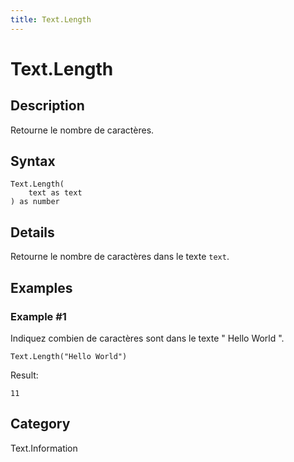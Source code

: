 ```yaml
---
title: Text.Length
---
```


# Text.Length


## Description

Retourne le nombre de caractères.


## Syntax

```powerquery
Text.Length(
    text as text
) as number
```


## Details

Retourne le nombre de caractères dans le texte <code>text</code>.


## Examples

### Example #1 
Indiquez combien de caractères sont dans le texte &#34; Hello World &#34;.
```powerquery
Text.Length("Hello World")
```

Result: 
```powerquery
11
```




## Category
Text.Information
